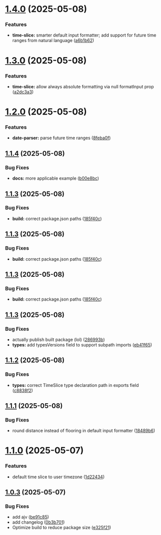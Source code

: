 # [1.4.0](https://github.com/bizarre/ui/compare/v1.3.0...v1.4.0) (2025-05-08)


### Features

* **time-slice:** smarter default input formatter; add support for future time ranges from natural language ([a6b1b62](https://github.com/bizarre/ui/commit/a6b1b629bbf7ef2a17d04aa8c88962277ffefd4a))

# [1.3.0](https://github.com/bizarre/ui/compare/v1.2.0...v1.3.0) (2025-05-08)


### Features

* **time-slice:** allow always absolute formatting via null formatInput prop ([a2dc3a3](https://github.com/bizarre/ui/commit/a2dc3a3a74fa551c90a7c8bb125d04dddecd3c12))

# [1.2.0](https://github.com/bizarre/ui/compare/v1.1.4...v1.2.0) (2025-05-08)


### Features

* **date-parser:** parse future time ranges ([8feba0f](https://github.com/bizarre/ui/commit/8feba0f616245e391a23f0fc17e32756eeffb2cd))

## [1.1.4](https://github.com/bizarre/ui/compare/v1.1.3...v1.1.4) (2025-05-08)


### Bug Fixes

* **docs:** more applicable example ([b00e8bc](https://github.com/bizarre/ui/commit/b00e8bc96a28d5e009fa43d33137afbceda91b8d))

## [1.1.3](https://github.com/bizarre/ui/compare/v1.1.2...v1.1.3) (2025-05-08)


### Bug Fixes

* **build:** correct package.json paths ([185f40c](https://github.com/bizarre/ui/commit/185f40cc0b01cb5f888e7fcff476fefa93a32f8c))

## [1.1.3](https://github.com/bizarre/ui/compare/v1.1.2...v1.1.3) (2025-05-08)


### Bug Fixes

* **build:** correct package.json paths ([185f40c](https://github.com/bizarre/ui/commit/185f40cc0b01cb5f888e7fcff476fefa93a32f8c))

## [1.1.3](https://github.com/bizarre/ui/compare/v1.1.2...v1.1.3) (2025-05-08)


### Bug Fixes

* **build:** correct package.json paths ([185f40c](https://github.com/bizarre/ui/commit/185f40cc0b01cb5f888e7fcff476fefa93a32f8c))

## [1.1.3](https://github.com/bizarre/ui/compare/v1.1.2...v1.1.3) (2025-05-08)


### Bug Fixes

* actually publish built package (lol) ([286993b](https://github.com/bizarre/ui/commit/286993be055aaf5eeb30cc6eeeccffe66beb0aab))
* **types:** add typesVersions field to support subpath imports ([eb41f65](https://github.com/bizarre/ui/commit/eb41f650192ef764a66eab5fbcff0b91c84e223a))

## [1.1.2](https://github.com/bizarre/ui/compare/v1.1.1...v1.1.2) (2025-05-08)


### Bug Fixes

* **types:** correct TimeSlice type declaration path in exports field ([c8838f2](https://github.com/bizarre/ui/commit/c8838f2a1350477a5192f63f2e6c23af5857d147))

## [1.1.1](https://github.com/bizarre/ui/compare/v1.1.0...v1.1.1) (2025-05-08)


### Bug Fixes

* round distance instead of flooring in default input formatter ([18489b6](https://github.com/bizarre/ui/commit/18489b6d917ae0993afa21266f0d0876d1080231))

# [1.1.0](https://github.com/bizarre/ui/compare/v1.0.3...v1.1.0) (2025-05-07)


### Features

* default time slice to user timezone ([1d22434](https://github.com/bizarre/ui/commit/1d22434d12609801c8fb5c2e5afd772878ad6a4c))

## [1.0.3](https://github.com/bizarre/ui/compare/v1.0.2...v1.0.3) (2025-05-07)


### Bug Fixes

* add ajv ([be91c85](https://github.com/bizarre/ui/commit/be91c852ef4f640bbd520ff3d5fa348c1cd26143))
* add changelog ([0b3b701](https://github.com/bizarre/ui/commit/0b3b7013ae516bce8158e97e4cf3618d574e29ef))
* Optimize build to reduce package size ([e325f21](https://github.com/bizarre/ui/commit/e325f2136790160096d4c44933722df33f7fb545))
